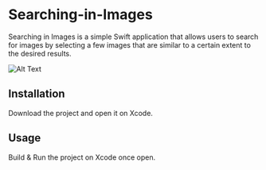 # Searching-in-Images

Searching in Images is a simple Swift application that allows users to search for images by selecting a few images that are similar to a certain extent to the desired results.

![Alt Text](hhttps://im5.ezgif.com/tmp/ezgif-5-5a40252c0459.gif)

## Installation

Download the project and open it on Xcode.

## Usage

Build & Run the project on Xcode once open.
